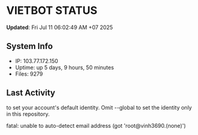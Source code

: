 # VIETBOT STATUS
**Updated**: Fri Jul 11 06:02:49 AM +07 2025

## System Info
- IP: 103.77.172.150
- Uptime: up 5 days, 9 hours, 50 minutes
- Files: 9279

## Last Activity

to set your account's default identity.
Omit --global to set the identity only in this repository.

fatal: unable to auto-detect email address (got 'root@vinh3690.(none)')
